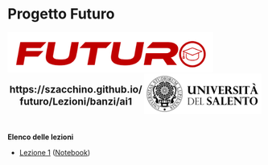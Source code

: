 <!-- .slide: class="cosa-impareremo hidden-h1 h1-fontsize-30 h1-align-left shape" data-background-image="/sfondi/Cosa Impareremo.webp" data-background-size="contain" -->
# Progetto Futuro

<img src="/futuro.png" style="height:80px"><img src="/unisalento-black.png" style="height:80px; float:right">

<p style="font-size:2vw;text-align:center;font-weight:bold">https://szacchino.github.io/futuro/Lezioni/banzi/ai1</p>
<p>&nbsp;</p>

<strong>Elenco delle lezioni</strong>
- [Lezione 1](Lezione1.html) ([Notebook](https://colab.research.google.com/drive/1mq1-Qb-WKtdJrPWUowC4USe5SwkKzWl7?usp=sharing))
</li>
</ul>
